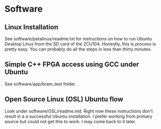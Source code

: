 # Software
## Linux Installation
See software/petalinux/readme.txt for instructions on how to run Ubuntu Desktop Linux from the SD card of the ZCU104.  Honestly, this is process is pretty easy. You can probably do all the steps in less than thirty minutes.
## Simple C++ FPGA access using GCC under Ubuntu
See software/app/bram_test folder.
## Open Source Linux (OSL) Ubuntu flow
Look under software/OSL/readme.md.  Right now these instructions don't result in a a successful Ubuntu installation. I prefer working from primary source but could not get this to work. I may come back to it later.

